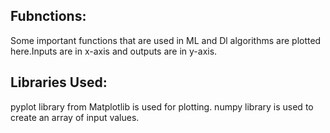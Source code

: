 ## Fubnctions:
Some important functions that are used in ML and Dl algorithms are plotted here.Inputs are in x-axis and outputs are in y-axis.
## Libraries Used:
pyplot library from Matplotlib is used for plotting.
numpy library is used to create an array of input values.
